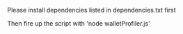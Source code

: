 Please install dependencies listed in dependencies.txt first

Then fire up the script with 'node walletProfiler.js'
